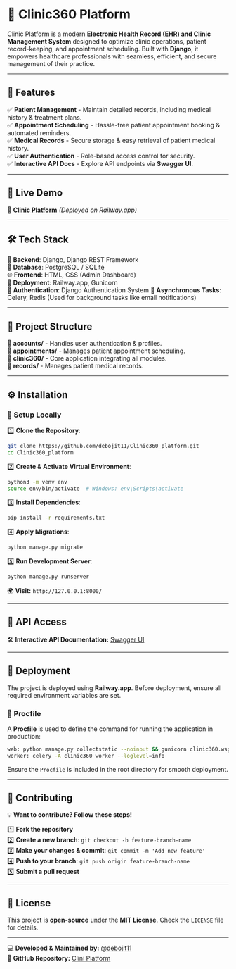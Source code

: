 # 🚀 Clinic360 Platform

Clinic Platform is a modern **Electronic Health Record (EHR) and Clinic Management System** designed to optimize clinic operations, patient record-keeping, and appointment scheduling. Built with **Django**, it empowers healthcare professionals with seamless, efficient, and secure management of their practice.

---

## 🌟 Features

✅ **Patient Management** - Maintain detailed records, including medical history & treatment plans.  
✅ **Appointment Scheduling** - Hassle-free patient appointment booking & automated reminders.  
✅ **Medical Records** - Secure storage & easy retrieval of patient medical history.  
✅ **User Authentication** - Role-based access control for security.  
✅ **Interactive API Docs** - Explore API endpoints via **Swagger UI**.  

---

## 🎯 Live Demo

🔗 **[Clinic Platform](https://clinic-platform.up.railway.app/)** *(Deployed on Railway.app)*  

---

## 🛠️ Tech Stack

🚀 **Backend**: Django, Django REST Framework  
💾 **Database**: PostgreSQL / SQLite  
🌐 **Frontend**: HTML, CSS (Admin Dashboard)  
📡 **Deployment**: Railway.app, Gunicorn  
🔐 **Authentication**: Django Authentication System
📨 **Asynchronous Tasks**: Celery, Redis (Used for background tasks like email notifications)  

---

## 📁 Project Structure

📂 **accounts/** - Handles user authentication & profiles.  
📂 **appointments/** - Manages patient appointment scheduling.  
📂 **clinic360/** - Core application integrating all modules.  
📂 **records/** - Manages patient medical records.  

---

## ⚙️ Installation

### 🔹 Setup Locally

1️⃣ **Clone the Repository**:
```bash
git clone https://github.com/debojit11/Clinic360_platform.git
cd Clinic360_platform
```

2️⃣ **Create & Activate Virtual Environment**:
```bash
python3 -m venv env
source env/bin/activate  # Windows: env\Scripts\activate
```

3️⃣ **Install Dependencies**:
```bash
pip install -r requirements.txt
```

4️⃣ **Apply Migrations**:
```bash
python manage.py migrate
```

5️⃣ **Run Development Server**:
```bash
python manage.py runserver
```
🌍 **Visit:** `http://127.0.0.1:8000/`

---

## 🔌 API Access

🛠️ **Interactive API Documentation:** [Swagger UI](https://clinic-platform.up.railway.app/api/docs/)  

---

## 🚀 Deployment

The project is deployed using **Railway.app**. Before deployment, ensure all required environment variables are set.

### 🔹 Procfile

A **Procfile** is used to define the command for running the application in production:
```bash
web: python manage.py collectstatic --noinput && gunicorn clinic360.wsgi:application
worker: celery -A clinic360 worker --loglevel=info
```
Ensure the `Procfile` is included in the root directory for smooth deployment.

---

## 🤝 Contributing

💡 **Want to contribute? Follow these steps!**

1️⃣ **Fork the repository**  
2️⃣ **Create a new branch**: `git checkout -b feature-branch-name`  
3️⃣ **Make your changes & commit**: `git commit -m 'Add new feature'`  
4️⃣ **Push to your branch**: `git push origin feature-branch-name`  
5️⃣ **Submit a pull request**  

---

## 📜 License

This project is **open-source** under the **MIT License**. Check the `LICENSE` file for details.

---

💻 **Developed & Maintained by:** [@debojit11](https://github.com/debojit11)  
🚀 **GitHub Repository:** [Clini Platform](https://github.com/debojit11/Clinic360_platform)